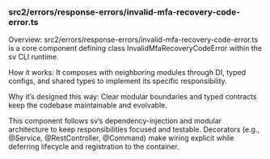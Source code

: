### src2/errors/response-errors/invalid-mfa-recovery-code-error.ts

Overview: src2/errors/response-errors/invalid-mfa-recovery-code-error.ts is a core component defining class InvalidMfaRecoveryCodeError within the sv CLI runtime.

How it works: It composes with neighboring modules through DI, typed configs, and shared types to implement its specific responsibility.

Why it’s designed this way: Clear modular boundaries and typed contracts keep the codebase maintainable and evolvable.

This component follows sv’s dependency-injection and modular architecture to keep responsibilities focused and testable. Decorators (e.g., @Service, @RestController, @Command) make wiring explicit while deferring lifecycle and registration to the container.
